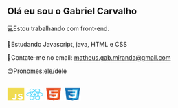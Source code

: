 ## Olá eu sou o Gabriel Carvalho
💻Estou trabalhando com front-end.

🌱Estudando Javascript, java, HTML e CSS

📩Contate-me no email: matheus.gab.miranda@gmail.com

😊Pronomes:ele/dele

<div style="display: inline_block"><br>
  <img align="center" alt="Matheus355-Js" height="30" width="40" src="https://raw.githubusercontent.com/devicons/devicon/master/icons/javascript/javascript-plain.svg">
  <img align="center" alt="Matheus356-React" height="30" width="40" src="https://raw.githubusercontent.com/devicons/devicon/master/icons/react/react-original.svg">
  <img align="center" alt="Matheus356-HTML" height="30" width="40" src="https://raw.githubusercontent.com/devicons/devicon/master/icons/html5/html5-original.svg">
  <img align="center" alt="Matheus356-CSS" height="30" width="40" src="https://raw.githubusercontent.com/devicons/devicon/master/icons/css3/css3-original.svg">
</div>
